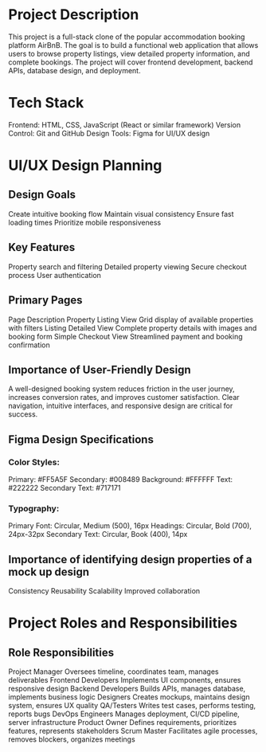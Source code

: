 # Project Description
This project is a full-stack clone of the popular accommodation booking platform AirBnB. The goal is to build a functional web application that allows users to browse property listings, view detailed property information, and complete bookings. The project will cover frontend development, backend APIs, database design, and deployment.

# Tech Stack
Frontend: HTML, CSS, JavaScript (React or similar framework)
Version Control: Git and GitHub
Design Tools: Figma for UI/UX design

# UI/UX Design Planning
## Design Goals
Create intuitive booking flow
Maintain visual consistency
Ensure fast loading times
Prioritize mobile responsiveness
## Key Features
Property search and filtering
Detailed property viewing
Secure checkout process
User authentication
## Primary Pages
Page	                  Description
Property Listing View	  Grid display of available properties with filters
Listing Detailed View	  Complete property details with images and booking form
Simple Checkout View	  Streamlined payment and booking confirmation

## Importance of User-Friendly Design
A well-designed booking system reduces friction in the user journey, increases conversion rates, and improves customer satisfaction. Clear navigation, intuitive interfaces, and responsive design are critical for success.

## Figma Design Specifications
### Color Styles:
Primary: #FF5A5F
Secondary: #008489
Background: #FFFFFF
Text: #222222
Secondary Text: #717171
### Typography:
Primary Font: Circular, Medium (500), 16px
Headings: Circular, Bold (700), 24px-32px
Secondary Text: Circular, Book (400), 14px

## Importance of identifying design properties of a mock up design
Consistency
Reusability
Scalability
Improved collaboration

# Project Roles and Responsibilities

## Role                      	Responsibilities
Project Manager           	Oversees timeline, coordinates team, manages deliverables
Frontend Developers	        Implements UI components, ensures responsive design
Backend Developers	        Builds APIs, manages database, implements business logic
Designers	                  Creates mockups, maintains design system, ensures UX quality
QA/Testers	                Writes test cases, performs testing, reports bugs
DevOps Engineers	          Manages deployment, CI/CD pipeline, server infrastructure
Product Owner             	Defines requirements, prioritizes features, represents stakeholders
Scrum Master	              Facilitates agile processes, removes blockers, organizes meetings


